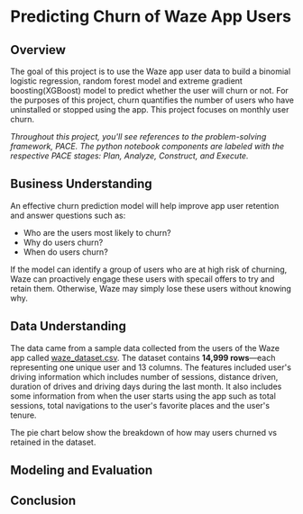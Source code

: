 # Predicting Churn of Waze App Users  

## Overview
The goal of this project is to use the Waze app user data to build a binomial logistic regression, random forest model and extreme gradient boosting(XGBoost) model to predict whether the user will churn or not. For the purposes of this project, churn quantifies the number of users who have uninstalled or stopped using the app. This project focuses on monthly user churn. 

*Throughout this project, you'll see references to the problem-solving framework, PACE. The python notebook components are labeled with the respective PACE stages: Plan, Analyze, Construct, and Execute.*


## Business Understanding   
An effective churn prediction model will help improve app user retention and answer questions such as: 
  * Who are the users most likely to churn? 
  * Why do users churn? 
  * When do users churn?

If the model can identify a group of users who are at high risk of churning, Waze can proactively engage these users with specail offers to try and retain them. Otherwise, Waze may simply lose these users without knowing why.

## Data Understanding
The data came from a sample data collected from the users of the Waze app called [waze_dataset.csv](https://github.com/je-marco/Waze-App-User-Churn-Prediction/blob/aa80333332523b7df8b85122a48d70c7d8c6300e/waze_dataset.csv). The dataset contains **14,999 rows**—each representing one unique user and 13 columns. The features included user's driving information which includes number of sessions, distance driven, duration of drives and driving days during the last month. It also includes some information from when the user starts using the app such as total sessions, total navigations to the user's favorite places and the user's tenure. 

The pie chart below show the breakdown of how may users churned vs retained in the dataset.



## Modeling and Evaluation


## Conclusion

